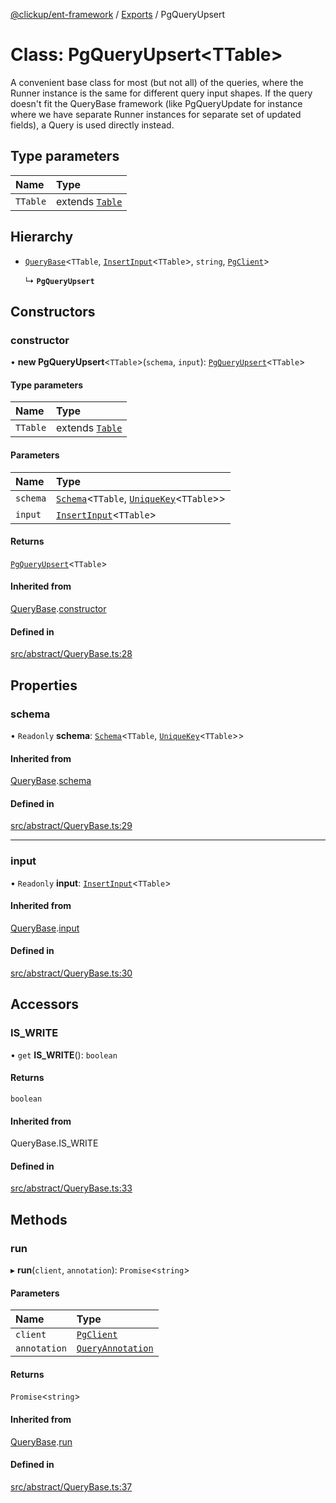 [@clickup/ent-framework](../README.md) / [Exports](../modules.md) / PgQueryUpsert

# Class: PgQueryUpsert\<TTable\>

A convenient base class for most (but not all) of the queries, where the
Runner instance is the same for different query input shapes. If the query
doesn't fit the QueryBase framework (like PgQueryUpdate for instance where we
have separate Runner instances for separate set of updated fields), a Query
is used directly instead.

## Type parameters

| Name | Type |
| :------ | :------ |
| `TTable` | extends [`Table`](../modules.md#table) |

## Hierarchy

- [`QueryBase`](QueryBase.md)\<`TTable`, [`InsertInput`](../modules.md#insertinput)\<`TTable`\>, `string`, [`PgClient`](PgClient.md)\>

  ↳ **`PgQueryUpsert`**

## Constructors

### constructor

• **new PgQueryUpsert**\<`TTable`\>(`schema`, `input`): [`PgQueryUpsert`](PgQueryUpsert.md)\<`TTable`\>

#### Type parameters

| Name | Type |
| :------ | :------ |
| `TTable` | extends [`Table`](../modules.md#table) |

#### Parameters

| Name | Type |
| :------ | :------ |
| `schema` | [`Schema`](Schema.md)\<`TTable`, [`UniqueKey`](../modules.md#uniquekey)\<`TTable`\>\> |
| `input` | [`InsertInput`](../modules.md#insertinput)\<`TTable`\> |

#### Returns

[`PgQueryUpsert`](PgQueryUpsert.md)\<`TTable`\>

#### Inherited from

[QueryBase](QueryBase.md).[constructor](QueryBase.md#constructor)

#### Defined in

[src/abstract/QueryBase.ts:28](https://github.com/clickup/ent-framework/blob/master/src/abstract/QueryBase.ts#L28)

## Properties

### schema

• `Readonly` **schema**: [`Schema`](Schema.md)\<`TTable`, [`UniqueKey`](../modules.md#uniquekey)\<`TTable`\>\>

#### Inherited from

[QueryBase](QueryBase.md).[schema](QueryBase.md#schema)

#### Defined in

[src/abstract/QueryBase.ts:29](https://github.com/clickup/ent-framework/blob/master/src/abstract/QueryBase.ts#L29)

___

### input

• `Readonly` **input**: [`InsertInput`](../modules.md#insertinput)\<`TTable`\>

#### Inherited from

[QueryBase](QueryBase.md).[input](QueryBase.md#input)

#### Defined in

[src/abstract/QueryBase.ts:30](https://github.com/clickup/ent-framework/blob/master/src/abstract/QueryBase.ts#L30)

## Accessors

### IS\_WRITE

• `get` **IS_WRITE**(): `boolean`

#### Returns

`boolean`

#### Inherited from

QueryBase.IS\_WRITE

#### Defined in

[src/abstract/QueryBase.ts:33](https://github.com/clickup/ent-framework/blob/master/src/abstract/QueryBase.ts#L33)

## Methods

### run

▸ **run**(`client`, `annotation`): `Promise`\<`string`\>

#### Parameters

| Name | Type |
| :------ | :------ |
| `client` | [`PgClient`](PgClient.md) |
| `annotation` | [`QueryAnnotation`](../interfaces/QueryAnnotation.md) |

#### Returns

`Promise`\<`string`\>

#### Inherited from

[QueryBase](QueryBase.md).[run](QueryBase.md#run)

#### Defined in

[src/abstract/QueryBase.ts:37](https://github.com/clickup/ent-framework/blob/master/src/abstract/QueryBase.ts#L37)
